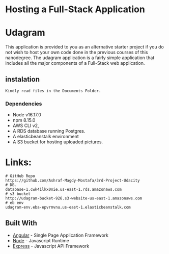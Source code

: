 # Hosting a Full-Stack Application

# Udagram

This application is provided to you as an alternative starter project if you do not wish to host your own code done in the previous courses of this nanodegree. The udagram application is a fairly simple application that includes all the major components of a Full-Stack web application.

## instalation
    Kindly read files in the Documents Folder.

### Dependencies

- Node v16.17.0  
- npm 8.15.0  
- AWS CLI v2, 
- A RDS database running Postgres.
- A elasticbeanstalk environment 
- A S3 bucket for hosting uploaded pictures.

# Links:
```
# GitHub Repo
https://github.com/Ashraf-Magdy-Mostafa/3rd-Project-Udacity
# DB.
database-1.cwk4ilkx0nie.us-east-1.rds.amazonaws.com
# s3 bucket
http://udagram-bucket-926.s3-website-us-east-1.amazonaws.com
# eb env
udagram-env.eba-epvrmvnu.us-east-1.elasticbeanstalk.com

```

## Built With

- [Angular](https://angular.io/) - Single Page Application Framework
- [Node](https://nodejs.org) - Javascript Runtime
- [Express](https://expressjs.com/) - Javascript API Framework
